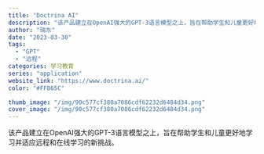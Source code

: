 ```yaml
---
title: "Doctrina AI"
description: "该产品建立在OpenAI强大的GPT-3语言模型之上，旨在帮助学生和儿童更好地学习并适应远程和在线学习的新挑战。 "
author: "瑞东"
date: "2023-03-30"
tags:
  - "GPT"
  - "远程"
categories: 学习教育
series: "application"
website_link: "https://www.doctrina.ai/"
color: "#FFB65C"

thumb_image: "/img/90c577cf380a7086cdf62232d6484d34.png"
cover_image: "/img/90c577cf380a7086cdf62232d6484d34.png"
---
```


该产品建立在OpenAI强大的GPT-3语言模型之上，旨在帮助学生和儿童更好地学习并适应远程和在线学习的新挑战。 